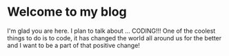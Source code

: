 # Welcome to my blog

I'm glad you are here. I plan to talk about ... CODING!!!
One of the coolest things to do is to code, it has changed the world all around us for the better
and I want to be a part of that positive change!
